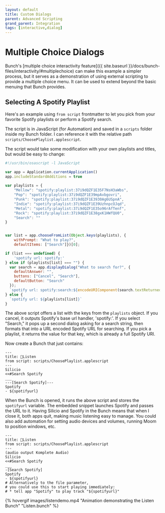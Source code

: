 ```yaml
---
layout: default
title: Custom Dialogs
parent: Advanced Scripting
grand_parent: Integration
tags: [interactive,dialog]
---
```

# Multiple Choice Dialogs

Bunch's [multiple choice interactivity feature]({{ site.baseurl }}/docs/bunch-files/interactivity/#multiplechoice) can make this example a simpler process, but it serves as a demonstration of using external scripting to provide a multiple choice menu. It can be used to extend beyond the basic menuing that Bunch provides.

## Selecting A Spotify Playlist

Here's an example using `from script` frontmatter to let you pick from your favorite Spotify playlists or perform a Spotify search.

The script is in JavaScript (for Automation) and saved in a `scripts` folder inside my Bunch folder. I can reference it with the relative path `scripts/ChoosePlaylist.applescript`. 

The script would take some modification with your own playlists and titles, but would be easy to change:

```js
#!/usr/bin/osascript -l JavaScript

var app = Application.currentApplication()
app.includeStandardAdditions = true
     
var playlists = {
    "Mellow": "spotify:​playlist:37i9dQZF1E35F7NsH3aWbs",
    "Pop": "spotify:​playlist:37i9dQZF1E39mpAvbgovri",
    "Punk": "spotify:​playlist:37i9dQZF1E3930Ag6USpnA",
    "Indie": "spotify:​playlist:37i9dQZF1E39UzhnpcOJqd",
    "Metal": "spotify:​playlist:37i9dQZF1E35o96rAfTenf",
    "Rock": "spotify:​playlist:37i9dQZF1E38gxK1HWfQU0",
    "Search": ""
}


var list = app.chooseFromList(Object.keys(playlists), {
    withPrompt: "What to play?",
    defaultItems: ["Search"]})[0];

if (list === undefined) {
    'spotify url: spotify:'
} else if (playlists[list] === "") {
  var search = app.displayDialog("What to search for?", {
    defaultAnswer: "",
    buttons: ["Cancel", "Search"],
    defaultButton: "Search"
  });
  `spotify url: spotify:​search:${encodeURIComponent(search.textReturned)}`
} else {
  `spotify url: ${playlists[list]}`
}
```

The above script offers a list with the keys from the `playlists` object. If you cancel, it outputs Spotify's base url handler, 'spotify:'. If you select "Search," it pops up a second dialog asking for a search string, then formats that into a URL encoded Spotify URL for searching. If you pick a playlist, it returns the value for that key, which is already a full Spotify URI.

Now create a Bunch that just contains:

```bunch
---
title: 🎵Listen
from script: scripts/ChoosePlaylist.applescript
---
Silicio
<<#Search Spotify
___
---[Search Spotify]---
Spotify
- ${spotifyurl}
```

When the Bunch is opened, it runs the above script and stores the `spotifyurl` variable. The embedded snippet launches Spotify and passes the URL to it. Having Silicio and Spotify in the Bunch means that when I close it, both apps quit, making music listening easy to manage. You could also add automation for setting audio devices and volumes, running Moom to position windows, etc.

```bunch
---
title: 🎵Listen
from script: scripts/ChoosePlaylist.applescript
---
(audio output Komplete Audio)
Silicio
<<#Search Spotify
___
-[Search Spotify]
Spotify
- ${spotifyurl}
# Alternatively to the file parameter, 
# you could use this to start playing immediately:
# * tell app "Spotify" to play track "${spotifyurl}"
```

{% hovergif images/listendemo.mp4 "Animation demonstrating the Listen Bunch" "Listen.bunch" %}
